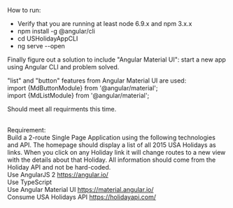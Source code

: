 How to run:
- Verify that you are running at least node 6.9.x and npm 3.x.x
- npm install -g @angular/cli
- cd USHolidayAppCLI
- ng serve --open


Finally figure out a solution to include "Angular Material UI":  start a new app using Angular CLI and problem solved.<br />

"list" and "button" features from Angular Material UI are used:<br />
import {MdButtonModule} from '@angular/material';<br />
import {MdListModule} from '@angular/material';<br />

Should meet all requirments this time.<br /><br />




Requirement:  <br />
Build a 2-route Single Page Application using the following technologies and API. The homepage should display a list of all 2015 USA Holidays as links. When you click on any Holiday link it will change routes to a new view with the details about that Holiday. All information should come from the Holiday API and not be hard-coded.
 <br />
Use AngularJS 2 https://angular.io/ <br />
Use TypeScript<br />
Use Angular Material UI https://material.angular.io/ <br />
Consume USA Holidays API https://holidayapi.com/<br /> 